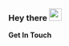 ### Hey there <img src="https://media.giphy.com/media/hvRJCLFzcasrR4ia7z/giphy.gif" width="25px">

**Get In Touch**  

